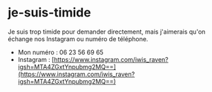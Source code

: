 # je-suis-timide

Je suis trop timide pour demander directement, mais j'aimerais qu'on échange nos Instagram ou numéro de téléphone. 

- Mon numéro : 06 23 56 69 65
- Instagram : [https://www.instagram.com/iwis_raven?igsh=MTA4ZGxtYnpubmg2MQ==](https://www.instagram.com/iwis_raven?igsh=MTA4ZGxtYnpubmg2MQ==)

